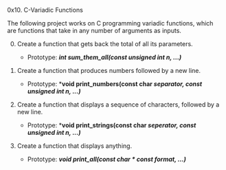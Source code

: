 0x10. C-Variadic Functions

The following project works on C programming variadic functions, which are functions that take in any number of arguments as inputs.

0. Create a function that gets back the total of all its parameters.

	- Prototype: ***int sum_them_all(const unsigned int n, ...)***

1. Create a function that produces numbers followed by a new line.

	- Prototype: ***void print_numbers(const char *separator, const unsigned int n, ...)***

2. Create a function that displays a sequence of characters, followed by a new line.

	- Prototype: ***void print_strings(const char *seperator, const unsigned int n, ...)***

3. Create a function that displays anything.

	- Prototype: ***void print_all(const char * const format, ...)***
